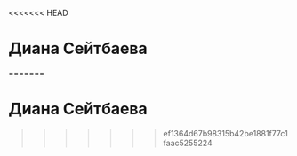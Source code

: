 <<<<<<< HEAD
# Диана Сейтбаева
=======
# Диана Сейтбаева
>>>>>>> ef1364d67b98315b42be1881f77c1faac5255224
